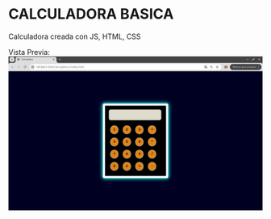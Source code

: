 # CALCULADORA BASICA

Calculadora creada con JS, HTML, CSS

Vista Previa:
![alt text](img-readme.png)